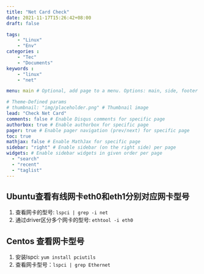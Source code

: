 ```yaml
---
title: "Net Card Check"
date: 2021-11-17T15:26:42+08:00
draft: false

tags: 
    - "Linux"
    - "Env"
categories :                             
    - "Tec"
    - "Documents"
keywords :                                 
    - "linux"
    - "net"

menu: main # Optional, add page to a menu. Options: main, side, footer

# Theme-Defined params
# thumbnail: "img/placeholder.png" # Thumbnail image
lead: "Check Net Card"
comments: false # Enable Disqus comments for specific page
authorbox: true # Enable authorbox for specific page
pager: true # Enable pager navigation (prev/next) for specific page
toc: true 
mathjax: false # Enable MathJax for specific page
sidebar: "right" # Enable sidebar (on the right side) per page
widgets: # Enable sidebar widgets in given order per page
  - "search"
  - "recent"
  - "taglist"
---
```


## Ubuntu查看有线网卡eth0和eth1分别对应网卡型号

1. 查看网卡的型号: `lspci | grep -i net`
2. 通过driver区分多个网卡的型号: `ethtool -i eth0`

## Centos 查看网卡型号

1. 安装lspci: `yum install pciutils`
2. 查看网卡型号：`lspci | grep Ethernet`